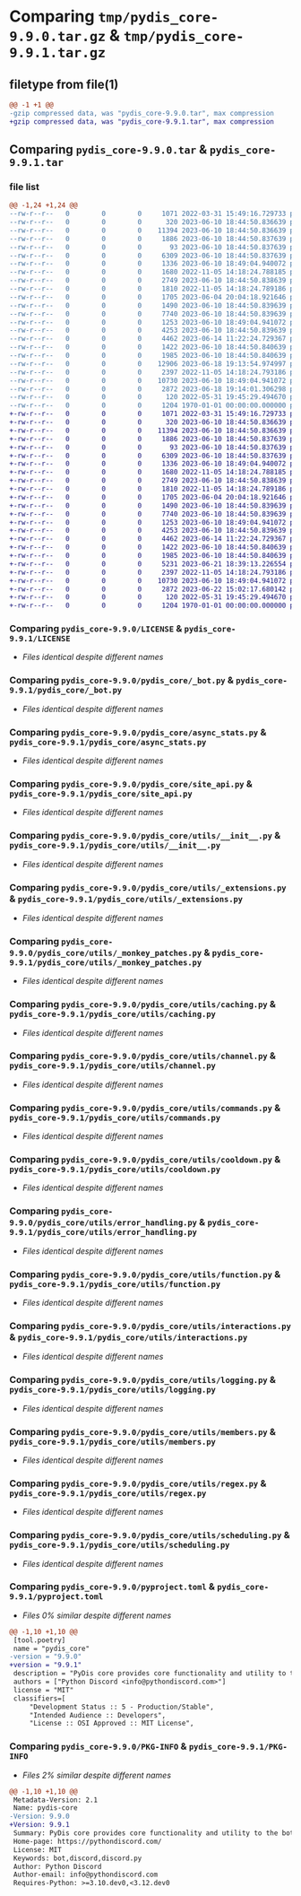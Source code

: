 # Comparing `tmp/pydis_core-9.9.0.tar.gz` & `tmp/pydis_core-9.9.1.tar.gz`

## filetype from file(1)

```diff
@@ -1 +1 @@
-gzip compressed data, was "pydis_core-9.9.0.tar", max compression
+gzip compressed data, was "pydis_core-9.9.1.tar", max compression
```

## Comparing `pydis_core-9.9.0.tar` & `pydis_core-9.9.1.tar`

### file list

```diff
@@ -1,24 +1,24 @@
--rw-r--r--   0        0        0     1071 2022-03-31 15:49:16.729733 pydis_core-9.9.0/LICENSE
--rw-r--r--   0        0        0      320 2023-06-10 18:44:50.836639 pydis_core-9.9.0/pydis_core/__init__.py
--rw-r--r--   0        0        0    11394 2023-06-10 18:44:50.836639 pydis_core-9.9.0/pydis_core/_bot.py
--rw-r--r--   0        0        0     1886 2023-06-10 18:44:50.837639 pydis_core-9.9.0/pydis_core/async_stats.py
--rw-r--r--   0        0        0       93 2023-06-10 18:44:50.837639 pydis_core-9.9.0/pydis_core/exts/__init__.py
--rw-r--r--   0        0        0     6309 2023-06-10 18:44:50.837639 pydis_core-9.9.0/pydis_core/site_api.py
--rw-r--r--   0        0        0     1336 2023-06-10 18:49:04.940072 pydis_core-9.9.0/pydis_core/utils/__init__.py
--rw-r--r--   0        0        0     1680 2022-11-05 14:18:24.788185 pydis_core-9.9.0/pydis_core/utils/_extensions.py
--rw-r--r--   0        0        0     2749 2023-06-10 18:44:50.838639 pydis_core-9.9.0/pydis_core/utils/_monkey_patches.py
--rw-r--r--   0        0        0     1810 2022-11-05 14:18:24.789186 pydis_core-9.9.0/pydis_core/utils/caching.py
--rw-r--r--   0        0        0     1705 2023-06-04 20:04:18.921646 pydis_core-9.9.0/pydis_core/utils/channel.py
--rw-r--r--   0        0        0     1490 2023-06-10 18:44:50.839639 pydis_core-9.9.0/pydis_core/utils/commands.py
--rw-r--r--   0        0        0     7740 2023-06-10 18:44:50.839639 pydis_core-9.9.0/pydis_core/utils/cooldown.py
--rw-r--r--   0        0        0     1253 2023-06-10 18:49:04.941072 pydis_core-9.9.0/pydis_core/utils/error_handling.py
--rw-r--r--   0        0        0     4253 2023-06-10 18:44:50.839639 pydis_core-9.9.0/pydis_core/utils/function.py
--rw-r--r--   0        0        0     4462 2023-06-14 11:22:24.729367 pydis_core-9.9.0/pydis_core/utils/interactions.py
--rw-r--r--   0        0        0     1422 2023-06-10 18:44:50.840639 pydis_core-9.9.0/pydis_core/utils/logging.py
--rw-r--r--   0        0        0     1985 2023-06-10 18:44:50.840639 pydis_core-9.9.0/pydis_core/utils/members.py
--rw-r--r--   0        0        0    12906 2023-06-18 19:13:54.974997 pydis_core-9.9.0/pydis_core/utils/paste_service.py
--rw-r--r--   0        0        0     2397 2022-11-05 14:18:24.793186 pydis_core-9.9.0/pydis_core/utils/regex.py
--rw-r--r--   0        0        0    10730 2023-06-10 18:49:04.941072 pydis_core-9.9.0/pydis_core/utils/scheduling.py
--rw-r--r--   0        0        0     2872 2023-06-18 19:14:01.306298 pydis_core-9.9.0/pyproject.toml
--rw-r--r--   0        0        0      120 2022-05-31 19:45:29.494670 pydis_core-9.9.0/README.md
--rw-r--r--   0        0        0     1204 1970-01-01 00:00:00.000000 pydis_core-9.9.0/PKG-INFO
+-rw-r--r--   0        0        0     1071 2022-03-31 15:49:16.729733 pydis_core-9.9.1/LICENSE
+-rw-r--r--   0        0        0      320 2023-06-10 18:44:50.836639 pydis_core-9.9.1/pydis_core/__init__.py
+-rw-r--r--   0        0        0    11394 2023-06-10 18:44:50.836639 pydis_core-9.9.1/pydis_core/_bot.py
+-rw-r--r--   0        0        0     1886 2023-06-10 18:44:50.837639 pydis_core-9.9.1/pydis_core/async_stats.py
+-rw-r--r--   0        0        0       93 2023-06-10 18:44:50.837639 pydis_core-9.9.1/pydis_core/exts/__init__.py
+-rw-r--r--   0        0        0     6309 2023-06-10 18:44:50.837639 pydis_core-9.9.1/pydis_core/site_api.py
+-rw-r--r--   0        0        0     1336 2023-06-10 18:49:04.940072 pydis_core-9.9.1/pydis_core/utils/__init__.py
+-rw-r--r--   0        0        0     1680 2022-11-05 14:18:24.788185 pydis_core-9.9.1/pydis_core/utils/_extensions.py
+-rw-r--r--   0        0        0     2749 2023-06-10 18:44:50.838639 pydis_core-9.9.1/pydis_core/utils/_monkey_patches.py
+-rw-r--r--   0        0        0     1810 2022-11-05 14:18:24.789186 pydis_core-9.9.1/pydis_core/utils/caching.py
+-rw-r--r--   0        0        0     1705 2023-06-04 20:04:18.921646 pydis_core-9.9.1/pydis_core/utils/channel.py
+-rw-r--r--   0        0        0     1490 2023-06-10 18:44:50.839639 pydis_core-9.9.1/pydis_core/utils/commands.py
+-rw-r--r--   0        0        0     7740 2023-06-10 18:44:50.839639 pydis_core-9.9.1/pydis_core/utils/cooldown.py
+-rw-r--r--   0        0        0     1253 2023-06-10 18:49:04.941072 pydis_core-9.9.1/pydis_core/utils/error_handling.py
+-rw-r--r--   0        0        0     4253 2023-06-10 18:44:50.839639 pydis_core-9.9.1/pydis_core/utils/function.py
+-rw-r--r--   0        0        0     4462 2023-06-14 11:22:24.729367 pydis_core-9.9.1/pydis_core/utils/interactions.py
+-rw-r--r--   0        0        0     1422 2023-06-10 18:44:50.840639 pydis_core-9.9.1/pydis_core/utils/logging.py
+-rw-r--r--   0        0        0     1985 2023-06-10 18:44:50.840639 pydis_core-9.9.1/pydis_core/utils/members.py
+-rw-r--r--   0        0        0     5231 2023-06-21 18:39:13.226554 pydis_core-9.9.1/pydis_core/utils/paste_service.py
+-rw-r--r--   0        0        0     2397 2022-11-05 14:18:24.793186 pydis_core-9.9.1/pydis_core/utils/regex.py
+-rw-r--r--   0        0        0    10730 2023-06-10 18:49:04.941072 pydis_core-9.9.1/pydis_core/utils/scheduling.py
+-rw-r--r--   0        0        0     2872 2023-06-22 15:02:17.680142 pydis_core-9.9.1/pyproject.toml
+-rw-r--r--   0        0        0      120 2022-05-31 19:45:29.494670 pydis_core-9.9.1/README.md
+-rw-r--r--   0        0        0     1204 1970-01-01 00:00:00.000000 pydis_core-9.9.1/PKG-INFO
```

### Comparing `pydis_core-9.9.0/LICENSE` & `pydis_core-9.9.1/LICENSE`

 * *Files identical despite different names*

### Comparing `pydis_core-9.9.0/pydis_core/_bot.py` & `pydis_core-9.9.1/pydis_core/_bot.py`

 * *Files identical despite different names*

### Comparing `pydis_core-9.9.0/pydis_core/async_stats.py` & `pydis_core-9.9.1/pydis_core/async_stats.py`

 * *Files identical despite different names*

### Comparing `pydis_core-9.9.0/pydis_core/site_api.py` & `pydis_core-9.9.1/pydis_core/site_api.py`

 * *Files identical despite different names*

### Comparing `pydis_core-9.9.0/pydis_core/utils/__init__.py` & `pydis_core-9.9.1/pydis_core/utils/__init__.py`

 * *Files identical despite different names*

### Comparing `pydis_core-9.9.0/pydis_core/utils/_extensions.py` & `pydis_core-9.9.1/pydis_core/utils/_extensions.py`

 * *Files identical despite different names*

### Comparing `pydis_core-9.9.0/pydis_core/utils/_monkey_patches.py` & `pydis_core-9.9.1/pydis_core/utils/_monkey_patches.py`

 * *Files identical despite different names*

### Comparing `pydis_core-9.9.0/pydis_core/utils/caching.py` & `pydis_core-9.9.1/pydis_core/utils/caching.py`

 * *Files identical despite different names*

### Comparing `pydis_core-9.9.0/pydis_core/utils/channel.py` & `pydis_core-9.9.1/pydis_core/utils/channel.py`

 * *Files identical despite different names*

### Comparing `pydis_core-9.9.0/pydis_core/utils/commands.py` & `pydis_core-9.9.1/pydis_core/utils/commands.py`

 * *Files identical despite different names*

### Comparing `pydis_core-9.9.0/pydis_core/utils/cooldown.py` & `pydis_core-9.9.1/pydis_core/utils/cooldown.py`

 * *Files identical despite different names*

### Comparing `pydis_core-9.9.0/pydis_core/utils/error_handling.py` & `pydis_core-9.9.1/pydis_core/utils/error_handling.py`

 * *Files identical despite different names*

### Comparing `pydis_core-9.9.0/pydis_core/utils/function.py` & `pydis_core-9.9.1/pydis_core/utils/function.py`

 * *Files identical despite different names*

### Comparing `pydis_core-9.9.0/pydis_core/utils/interactions.py` & `pydis_core-9.9.1/pydis_core/utils/interactions.py`

 * *Files identical despite different names*

### Comparing `pydis_core-9.9.0/pydis_core/utils/logging.py` & `pydis_core-9.9.1/pydis_core/utils/logging.py`

 * *Files identical despite different names*

### Comparing `pydis_core-9.9.0/pydis_core/utils/members.py` & `pydis_core-9.9.1/pydis_core/utils/members.py`

 * *Files identical despite different names*

### Comparing `pydis_core-9.9.0/pydis_core/utils/regex.py` & `pydis_core-9.9.1/pydis_core/utils/regex.py`

 * *Files identical despite different names*

### Comparing `pydis_core-9.9.0/pydis_core/utils/scheduling.py` & `pydis_core-9.9.1/pydis_core/utils/scheduling.py`

 * *Files identical despite different names*

### Comparing `pydis_core-9.9.0/pyproject.toml` & `pydis_core-9.9.1/pyproject.toml`

 * *Files 0% similar despite different names*

```diff
@@ -1,10 +1,10 @@
 [tool.poetry]
 name = "pydis_core"
-version = "9.9.0"
+version = "9.9.1"
 description = "PyDis core provides core functionality and utility to the bots of the Python Discord community."
 authors = ["Python Discord <info@pythondiscord.com>"]
 license = "MIT"
 classifiers=[
     "Development Status :: 5 - Production/Stable",
     "Intended Audience :: Developers",
     "License :: OSI Approved :: MIT License",
```

### Comparing `pydis_core-9.9.0/PKG-INFO` & `pydis_core-9.9.1/PKG-INFO`

 * *Files 2% similar despite different names*

```diff
@@ -1,10 +1,10 @@
 Metadata-Version: 2.1
 Name: pydis-core
-Version: 9.9.0
+Version: 9.9.1
 Summary: PyDis core provides core functionality and utility to the bots of the Python Discord community.
 Home-page: https://pythondiscord.com/
 License: MIT
 Keywords: bot,discord,discord.py
 Author: Python Discord
 Author-email: info@pythondiscord.com
 Requires-Python: >=3.10.dev0,<3.12.dev0
```

